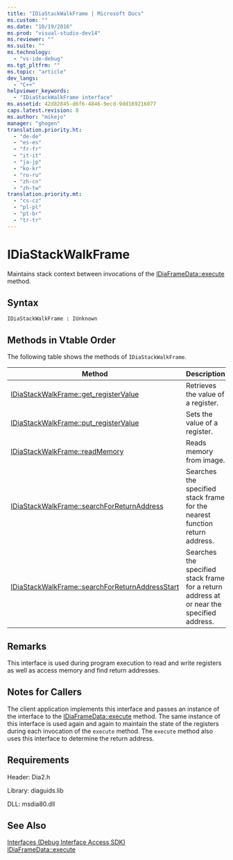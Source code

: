 ```yaml
---
title: "IDiaStackWalkFrame | Microsoft Docs"
ms.custom: ""
ms.date: "10/19/2016"
ms.prod: "visual-studio-dev14"
ms.reviewer: ""
ms.suite: ""
ms.technology: 
  - "vs-ide-debug"
ms.tgt_pltfrm: ""
ms.topic: "article"
dev_langs: 
  - "C++"
helpviewer_keywords: 
  - "IDiaStackWalkFrame interface"
ms.assetid: 42d82845-d6f6-4846-9ecd-9dd169216077
caps.latest.revision: 8
ms.author: "mikejo"
manager: "ghogen"
translation.priority.ht: 
  - "de-de"
  - "es-es"
  - "fr-fr"
  - "it-it"
  - "ja-jp"
  - "ko-kr"
  - "ru-ru"
  - "zh-cn"
  - "zh-tw"
translation.priority.mt: 
  - "cs-cz"
  - "pl-pl"
  - "pt-br"
  - "tr-tr"
---
```

# IDiaStackWalkFrame
Maintains stack context between invocations of the [IDiaFrameData::execute](../debug-interface-access/idiaframedata--execute.md) method.  
  
## Syntax  
  
```  
IDiaStackWalkFrame : IUnknown  
```  
  
## Methods in Vtable Order  
 The following table shows the methods of `IDiaStackWalkFrame`.  
  
|Method|Description|  
|------------|-----------------|  
|[IDiaStackWalkFrame::get_registerValue](../debug-interface-access/idiastackwalkframe--get_registervalue.md)|Retrieves the value of a register.|  
|[IDiaStackWalkFrame::put_registerValue](../debug-interface-access/idiastackwalkframe--put_registervalue.md)|Sets the value of a register.|  
|[IDiaStackWalkFrame::readMemory](../debug-interface-access/idiastackwalkframe--readmemory.md)|Reads memory from image.|  
|[IDiaStackWalkFrame::searchForReturnAddress](../debug-interface-access/idiastackwalkframe--searchforreturnaddress.md)|Searches the specified stack frame for the nearest function return address.|  
|[IDiaStackWalkFrame::searchForReturnAddressStart](../debug-interface-access/idiastackwalkframe--searchforreturnaddressstart.md)|Searches the specified stack frame for a return address at or near the specified address.|  
  
## Remarks  
 This interface is used during program execution to read and write registers as well as access memory and find return addresses.  
  
## Notes for Callers  
 The client application implements this interface and passes an instance of the interface to the [IDiaFrameData::execute](../debug-interface-access/idiaframedata--execute.md) method. The same instance of this interface is used again and again to maintain the state of the registers during each invocation of the `execute` method. The `execute` method also uses this interface to determine the return address.  
  
## Requirements  
 Header: Dia2.h  
  
 Library: diaguids.lib  
  
 DLL: msdia80.dll  
  
## See Also  
 [Interfaces (Debug Interface Access SDK)](../debug-interface-access/interfaces--debug-interface-access-sdk-.md)   
 [IDiaFrameData::execute](../debug-interface-access/idiaframedata--execute.md)